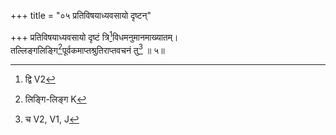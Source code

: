 +++
title = "०५ प्रतिविषयाध्यवसायो दृष्टन्"

+++
प्रतिविषयाध्यवसायो दृष्टं त्रि[^1]विधमनुमानमाख्यातम्।  
तल्लिङ्गलिङ्गि[^2]पूर्वकमाप्तश्रुतिराप्तवचनं तु[^3] ॥ ५॥  
  
[^1]: द्वि V2
[^2]: लिङ्गि-लिङ्ग K
[^3]: च V2, V1, J  
